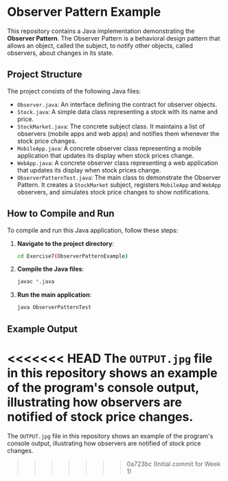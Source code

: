 # Observer Pattern Example

This repository contains a Java implementation demonstrating the **Observer Pattern**. The Observer Pattern is a behavioral design pattern that allows an object, called the subject, to notify other objects, called observers, about changes in its state.

## Project Structure

The project consists of the following Java files:

*   `Observer.java`: An interface defining the contract for observer objects.
*   `Stock.java`: A simple data class representing a stock with its name and price.
*   `StockMarket.java`: The concrete subject class. It maintains a list of observers (mobile apps and web apps) and notifies them whenever the stock price changes.
*   `MobileApp.java`: A concrete observer class representing a mobile application that updates its display when stock prices change.
*   `WebApp.java`: A concrete observer class representing a web application that updates its display when stock prices change.
*   `ObserverPatternTest.java`: The main class to demonstrate the Observer Pattern. It creates a `StockMarket` subject, registers `MobileApp` and `WebApp` observers, and simulates stock price changes to show notifications.

## How to Compile and Run

To compile and run this Java application, follow these steps:

1.  **Navigate to the project directory**:
    ```bash
    cd Exercise7(ObserverPatternExample)
    ```

2.  **Compile the Java files**:
    ```bash
    javac *.java
    ```

3.  **Run the main application**:
    ```bash
    java ObserverPatternTest
    ```

## Example Output

<<<<<<< HEAD
The `OUTPUT.jpg` file in this repository shows an example of the program's console output, illustrating how observers are notified of stock price changes. 
=======
The `OUTPUT.jpg` file in this repository shows an example of the program's console output, illustrating how observers are notified of stock price changes. 
>>>>>>> 0a723bc (Initial commit for Week 1)
